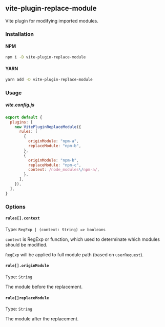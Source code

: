 ## vite-plugin-replace-module

Vite plugin for modifying imported modules.

### Installation

#### NPM

```bash
npm i -D vite-plugin-replace-module
```

#### YARN

```bash
yarn add -D vite-plugin-replace-module
```

### Usage

##### vite.config.js

```js
export default {
  plugins: [
    new VitePluginReplaceModule({
      rules: [
        {
          originModule: "npm-a",
          replaceModule: "npm-b",
        },
        {
          originModule: "npm-b",
          replaceModule: "npm-c",
          context: /node_modules\/npm-a/,
        },
      ],
    }),
  ],
}
```

### Options

#### `rules[].context`

Type: `RegExp | (context: String) => booleans`

`context` is RegExp or function, which used to determinate which modules should be modified.

`RegExp` will be applied to full module path (based on `userRequest`).

#### `rule[].originModule`

Type: `String`

The module before the replacement.

#### `rule[]replaceModule`

Type: `String`

The module after the replacement.
